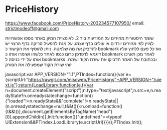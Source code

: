 # PriceHistory

https://www.facebook.com/PriceHistory-203234577107950/
email: strictmodeoff@gmail.com

שומר היסטורית מחירים על המודעות ביד 2.
לאופציית המיון באתר נוספו אפשרויות למיין לפי מחירים יורדים או עולים בדף עצמו.
על מנת להפעיל סריקה בדף הרצוי יש להדביק את מה שלמטה. ניתן להוסיף את הקישור כ bookmark ואז כל פעם ללחוץ עליו 
דוגמא לדפדפן כרום
כנסו לאתר כלשהו ושימרו אותו כ bookmark
לאחר מכן תערכו אותו על ידי כניסה ל bookmarks
ובכתובת של האתר תדביקו את שורת הקוד ושמרו.
זוהי שורת הקוד שמפעילה את הסורק 

javascript:var APP_VERSION="1.1",PTIndex=function(){var e={scriptUrl:"https://rawgit.com/miscweb/PriceHistory/"+APP_VERSION+"/uiext.js"};return{LoadLibrary:function(e,t){var n=document.createElement("script");n.type="text/javascript",n.src=e,n.readyState?n.onreadystatechange=function(){"loaded"!=n.readyState&&"complete"!=n.readyState||(n.onreadystatechange=null,t&&t())}:n.onload=function(){t&&t()},document.getElementsByTagName("head")[0].appendChild(n)},Init:function(){"undefined"==typeof UIExtension&&PTIndex.LoadLibrary(e.scriptUrl)}}}();PTIndex.Init();
